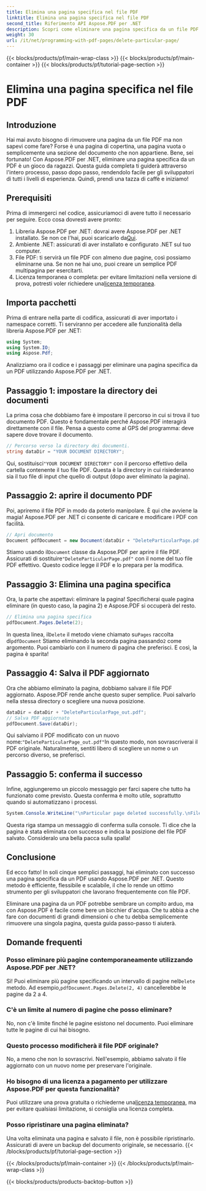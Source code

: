 ```yaml
---
title: Elimina una pagina specifica nel file PDF
linktitle: Elimina una pagina specifica nel file PDF
second_title: Riferimento API Aspose.PDF per .NET
description: Scopri come eliminare una pagina specifica da un file PDF utilizzando Aspose.PDF per .NET con questa guida dettagliata.
weight: 30
url: /it/net/programming-with-pdf-pages/delete-particular-page/
---
```


{{< blocks/products/pf/main-wrap-class >}}
{{< blocks/products/pf/main-container >}}
{{< blocks/products/pf/tutorial-page-section >}}

# Elimina una pagina specifica nel file PDF

## Introduzione

Hai mai avuto bisogno di rimuovere una pagina da un file PDF ma non sapevi come fare? Forse è una pagina di copertina, una pagina vuota o semplicemente una sezione del documento che non appartiene. Bene, sei fortunato! Con Aspose.PDF per .NET, eliminare una pagina specifica da un PDF è un gioco da ragazzi. Questa guida completa ti guiderà attraverso l'intero processo, passo dopo passo, rendendolo facile per gli sviluppatori di tutti i livelli di esperienza. Quindi, prendi una tazza di caffè e iniziamo!

## Prerequisiti

Prima di immergerci nel codice, assicuriamoci di avere tutto il necessario per seguire. Ecco cosa dovresti avere pronto:

1. Libreria Aspose.PDF per .NET: dovrai avere Aspose.PDF per .NET installato. Se non ce l'hai, puoi scaricarlo da[Qui](https://releases.aspose.com/pdf/net/).
2. Ambiente .NET: assicurati di aver installato e configurato .NET sul tuo computer.
3. File PDF: ti servirà un file PDF con almeno due pagine, così possiamo eliminarne una. Se non ne hai uno, puoi creare un semplice PDF multipagina per esercitarti.
4.  Licenza temporanea o completa: per evitare limitazioni nella versione di prova, potresti voler richiedere una[licenza temporanea](https://purchase.aspose.com/temporary-license/).

## Importa pacchetti

Prima di entrare nella parte di codifica, assicurati di aver importato i namespace corretti. Ti serviranno per accedere alle funzionalità della libreria Aspose.PDF per .NET:

```csharp
using System;
using System.IO;
using Aspose.Pdf;
```

Analizziamo ora il codice e i passaggi per eliminare una pagina specifica da un PDF utilizzando Aspose.PDF per .NET.

## Passaggio 1: impostare la directory dei documenti

La prima cosa che dobbiamo fare è impostare il percorso in cui si trova il tuo documento PDF. Questo è fondamentale perché Aspose.PDF interagirà direttamente con il file. Pensa a questo come al GPS del programma: deve sapere dove trovare il documento.

```csharp
// Percorso verso la directory dei documenti.
string dataDir = "YOUR DOCUMENT DIRECTORY";
```

 Qui, sostituisci`"YOUR DOCUMENT DIRECTORY"` con il percorso effettivo della cartella contenente il tuo file PDF. Questa è la directory in cui risiederanno sia il tuo file di input che quello di output (dopo aver eliminato la pagina).

## Passaggio 2: aprire il documento PDF

Poi, apriremo il file PDF in modo da poterlo manipolare. È qui che avviene la magia! Aspose.PDF per .NET ci consente di caricare e modificare i PDF con facilità.

```csharp
// Apri documento
Document pdfDocument = new Document(dataDir + "DeleteParticularPage.pdf");
```


 Stiamo usando il`Document` classe da Aspose.PDF per aprire il file PDF. Assicurati di sostituire`"DeleteParticularPage.pdf"` con il nome del tuo file PDF effettivo. Questo codice legge il PDF e lo prepara per la modifica.

## Passaggio 3: Elimina una pagina specifica

Ora, la parte che aspettavi: eliminare la pagina! Specificherai quale pagina eliminare (in questo caso, la pagina 2) e Aspose.PDF si occuperà del resto.

```csharp
// Elimina una pagina specifica
pdfDocument.Pages.Delete(2);
```


In questa linea, il`Delete` il metodo viene chiamato su`Pages` raccolta di`pdfDocument` Stiamo eliminando la seconda pagina passando`2` come argomento. Puoi cambiarlo con il numero di pagina che preferisci. E così, la pagina è sparita!

## Passaggio 4: Salva il PDF aggiornato

Ora che abbiamo eliminato la pagina, dobbiamo salvare il file PDF aggiornato. Aspose.PDF rende anche questo super semplice. Puoi salvarlo nella stessa directory o scegliere una nuova posizione.

```csharp
dataDir = dataDir + "DeleteParticularPage_out.pdf";
// Salva PDF aggiornato
pdfDocument.Save(dataDir);
```


 Qui salviamo il PDF modificato con un nuovo nome:`"DeleteParticularPage_out.pdf"`In questo modo, non sovrascriverai il PDF originale. Naturalmente, sentiti libero di scegliere un nome o un percorso diverso, se preferisci.

## Passaggio 5: conferma il successo

Infine, aggiungeremo un piccolo messaggio per farci sapere che tutto ha funzionato come previsto. Questa conferma è molto utile, soprattutto quando si automatizzano i processi.

```csharp
System.Console.WriteLine("\nParticular page deleted successfully.\nFile saved at " + dataDir);
```


Questa riga stampa un messaggio di conferma sulla console. Ti dice che la pagina è stata eliminata con successo e indica la posizione del file PDF salvato. Consideralo una bella pacca sulla spalla!

## Conclusione

Ed ecco fatto! In soli cinque semplici passaggi, hai eliminato con successo una pagina specifica da un PDF usando Aspose.PDF per .NET. Questo metodo è efficiente, flessibile e scalabile, il che lo rende un ottimo strumento per gli sviluppatori che lavorano frequentemente con file PDF.

Eliminare una pagina da un PDF potrebbe sembrare un compito arduo, ma con Aspose.PDF è facile come bere un bicchier d'acqua. Che tu abbia a che fare con documenti di grandi dimensioni o che tu debba semplicemente rimuovere una singola pagina, questa guida passo-passo ti aiuterà.

## Domande frequenti

### Posso eliminare più pagine contemporaneamente utilizzando Aspose.PDF per .NET?
 Sì! Puoi eliminare più pagine specificando un intervallo di pagine nel`Delete` metodo. Ad esempio,`pdfDocument.Pages.Delete(2, 4)` cancellerebbe le pagine da 2 a 4.

### C'è un limite al numero di pagine che posso eliminare?
No, non c'è limite finché le pagine esistono nel documento. Puoi eliminare tutte le pagine di cui hai bisogno.

### Questo processo modificherà il file PDF originale?
No, a meno che non lo sovrascrivi. Nell'esempio, abbiamo salvato il file aggiornato con un nuovo nome per preservare l'originale.

### Ho bisogno di una licenza a pagamento per utilizzare Aspose.PDF per questa funzionalità?
 Puoi utilizzare una prova gratuita o richiederne una[licenza temporanea](https://purchase.aspose.com/temporary-license/), ma per evitare qualsiasi limitazione, si consiglia una licenza completa.

### Posso ripristinare una pagina eliminata?
Una volta eliminata una pagina e salvato il file, non è possibile ripristinarlo. Assicurati di avere un backup del documento originale, se necessario.
{{< /blocks/products/pf/tutorial-page-section >}}

{{< /blocks/products/pf/main-container >}}
{{< /blocks/products/pf/main-wrap-class >}}

{{< blocks/products/products-backtop-button >}}
